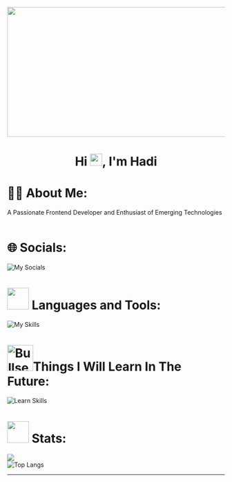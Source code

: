 <img src="" width="1000" height="300"></img>

<h1 align="center">
   <a herf="https://github.com/HadiBarjas"> Hi <img src="https://media.giphy.com/media/hvRJCLFzcasrR4ia7z/giphy.gif" width="28">, I'm Hadi
 </h1>
    
# 👨‍💻 About Me:
A Passionate Frontend Developer and Enthusiast of Emerging Technologies<br><br>

# 🌐 Socials:
![My Socials](https://skillicons.dev/icons?i=discord,github,instagram,gmail,&theme=dark)

# <img src="https://media2.giphy.com/media/QssGEmpkyEOhBCb7e1/giphy.gif?cid=ecf05e47a0n3gi1bfqntqmob8g9aid1oyj2wr3ds3mg700bl&rid=giphy.gif" height="50px"> Languages and Tools:

![My Skills](https://skillicons.dev/icons?i=javascript,nodejs,npm,html,css,git,mysql,wordpress,bootstrap,react&theme=dark)
# <img src="https://user-images.githubusercontent.com/74038190/216122069-5b8169d7-1d8e-4a13-b245-a8e4176c99f8.png" alt="Bullseye" width="60" />Things I Will Learn In The Future:
![Learn Skills](https://skillicons.dev/icons?i=redis,vuejs,tailwind,redux,jquery,electron,alpinejs,expressjs&theme=dark)

# <img src="https://media.giphy.com/media/iY8CRBdQXODJSCERIr/giphy.gif" width="50"> Stats:
![](https://github-readme-stats.vercel.app/api?username=HadiBarjas&theme=dark&include_all_commits=true&count_private=true&show_icons=true&icon_color=434d58)<br/>
![Top Langs](https://github-readme-stats.vercel.app/api/top-langs/?username=HadiBarjas&theme=dark&include_all_commits=true&count_private=true&layout=compact) <br/>


---

<!-- Ends -->
